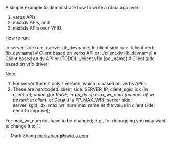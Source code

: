 A simple example to demonstrate how to write a rdma app over:
1. verbs APIs,
2. mlx5dv APIs, and
3. mlx5dv APIs over VFIO.

How to run:

In server side run: ./server [ib_devname]
In client side run:
    ./client.verb [ib_devname]    # Client based on verbs API
or:
    ./client.dv [ib_devname]      # Client based on dv API
or (TODO):
    ./client.vfio [pci_name]      # Client side based on vfio driver

Note:
1. For server there's only 1 version, which is based on verbs APIs;
2. These are hardcoded:
   client side:
     SERVER_IP, client_sgid_idx (in client.*.c);
     dmac (for RoCE; in pp_dv.c);
     max_wr_num (number of wr posted; in client.*.c; Default is PP_MAX_WR);
   server side:
     server_sgid_idx;
     max_wr_num(max same as the value in client side, need to improve);

For max_wr_num not have to be changed; e.g., for debugging you may want to change it to 1.

--
Mark Zhang <markzhang@nvidia.com>

